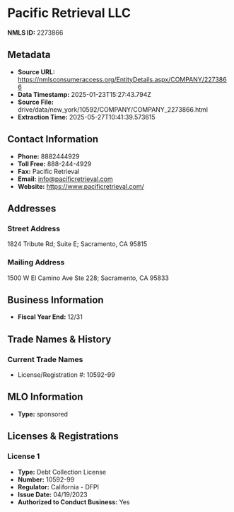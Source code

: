 # Pacific Retrieval LLC

**NMLS ID:** 2273866

## Metadata
- **Source URL:** https://nmlsconsumeraccess.org/EntityDetails.aspx/COMPANY/2273866
- **Data Timestamp:** 2025-01-23T15:27:43.794Z
- **Source File:** drive/data/new_york/10592/COMPANY/COMPANY_2273866.html
- **Extraction Time:** 2025-05-27T10:41:39.573615

## Contact Information
- **Phone:** 8882444929
- **Toll Free:** 888-244-4929
- **Fax:** Pacific Retrieval
- **Email:** info@pacificretrieval.com
- **Website:** https://www.pacificretrieval.com/

## Addresses
### Street Address
1824 Tribute Rd; Suite E; Sacramento, CA 95815

### Mailing Address
1500 W El Camino Ave Ste 228; Sacramento, CA 95833

## Business Information
- **Fiscal Year End:** 12/31

## Trade Names & History
### Current Trade Names
- License/Registration #: 10592-99

## MLO Information
- **Type:** sponsored

## Licenses & Registrations

### License 1
- **Type:** Debt Collection License
- **Number:** 10592-99
- **Regulator:** California - DFPI
- **Issue Date:** 04/19/2023
- **Authorized to Conduct Business:** Yes
